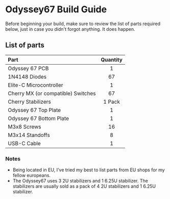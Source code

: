 # Odyssey67 Build Guide

 Before beginning your build, make sure to review the list of parts required below, just in case you didn't forgot anything. It does happen.

## List of parts

 Part  |  Quantity
 :----  |  :--------:
 Odyssey 67 PCB  |  1
 1N4148 Diodes  |  67
 Elite-C Microcontroller  |  1
 Cherry MX (or compatible) Switches  |  67
 Cherry Stabilizers  |  1 Pack
 Odyssey 67 Top Plate  |  1
 Odyssey 67 Bottom Plate  |  1
 M3x8 Screws  |  16
 M3x14 Standoffs  |  8
 USB-C Cable  | 1

### Notes

 * Being located in EU, I've tried my best to list parts from EU shops for my fellow europeans.
 * The Odyssey67 uses 3 2U stabilizers and 1 6.25U stabilizer. The stabilizers are usually sold as a pack of 4 2U stabilizers and 1 6.25U stabilizer.